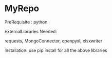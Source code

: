# MyRepo

PreRequisite : 
python

ExternalLibraries Needed:

requests,
MongoConnector,
openpyxl,
xlsxwriter

Installation: use pip install for all the  above libraries
